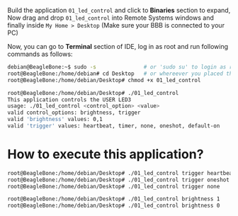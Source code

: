 Build the application `01_led_control` and click to **Binaries** section to expand, Now drag and drop `01_led_control` into Remote Systems windows and finally inside `My Home > Desktop` (Make sure your BBB is connected to your PC)      
      
Now, you can go to **Terminal** section of IDE, log in as root and run following commands as follows:     

```bash
debian@BeagleBone:~$ sudo -s               # or 'sudo su' to login as root
root@BeagleBone:/home/debian# cd Desktop   # or whereever you placed the binaries   
root@BeagleBone:/home/debian/Desktop# chmod +x 01_led_control  

root@BeagleBone:/home/debian/Desktop# ./01_led_control  
This application controls the USER LED3
usage: ./01_led_control <control_option> <value>
valid control_options: brightness, trigger
valid 'brightness' values: 0,1
valid 'trigger' values: heartbeat, timer, none, oneshot, default-on
```           

# How to execute this application?      
       
```bash
root@BeagleBone:/home/debian/Desktop# ./01_led_control trigger heartbeat
root@BeagleBone:/home/debian/Desktop# ./01_led_control trigger oneshot
root@BeagleBone:/home/debian/Desktop# ./01_led_control trigger none

root@BeagleBone:/home/debian/Desktop# ./01_led_control brightness 1
root@BeagleBone:/home/debian/Desktop# ./01_led_control brightness 0
```    
